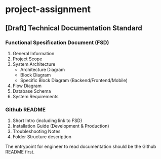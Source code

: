 # project-assignment

## [Draft] Technical Documentation Standard

### Functional Spesification Document (FSD)
1. General Information
2. Project Scope
3. System Architecture
   - Architecture Diagram
   - Block Diagram
   - Specific Block Diagram (Backend/Frontend/Mobile)
4. Flow Diagram
5. Database Schema
6. System Requirements

### Github README
1. Short Intro (including link to FSD)
2. Installation Guide (Development & Production)
3. Troubleshooting Notes
4. Folder Structure description

The entrypoint for engineer to read documentation should be the Github README first.
